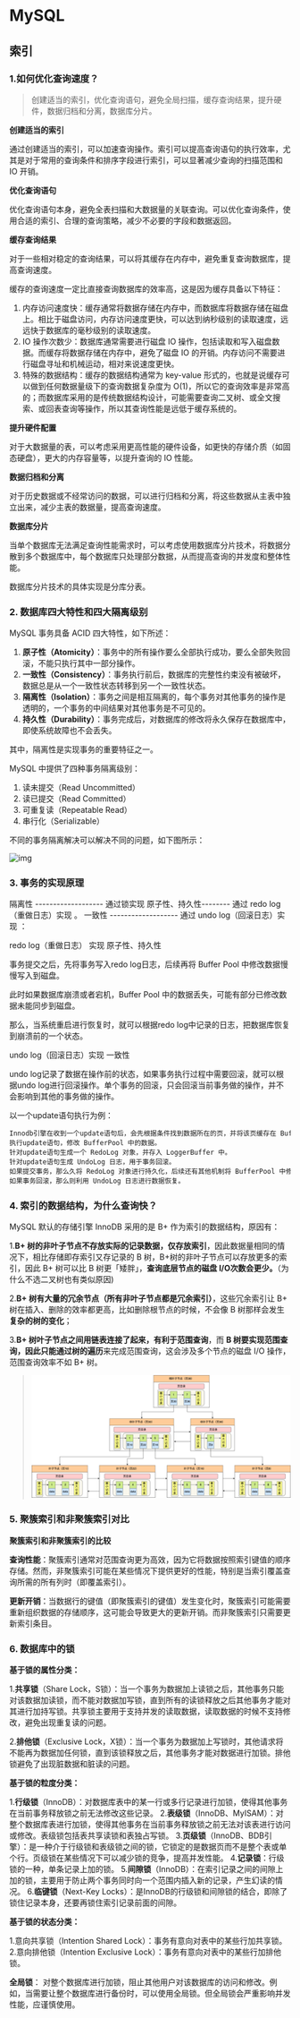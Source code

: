 # MySQL

## 索引

### 1.如何优化查询速度？

>  创建适当的索引，优化查询语句，避免全局扫描，缓存查询结果，提升硬件，数据归档和分离，数据库分片。

**创建适当的索引**

通过创建适当的索引，可以加速查询操作。索引可以提高查询语句的执行效率，尤其是对于常用的查询条件和排序字段进行索引，可以显著减少查询的扫描范围和 IO 开销。

**优化查询语句**

优化查询语句本身，避免全表扫描和大数据量的关联查询。可以优化查询条件，使用合适的索引、合理的查询策略，减少不必要的字段和数据返回。

**缓存查询结果**

对于一些相对稳定的查询结果，可以将其缓存在内存中，避免重复查询数据库，提高查询速度。

缓存的查询速度一定比直接查询数据库的效率高，这是因为缓存具备以下特征：

1. 内存访问速度快：缓存通常将数据存储在内存中，而数据库将数据存储在磁盘上。相比于磁盘访问，内存访问速度更快，可以达到纳秒级别的读取速度，远远快于数据库的毫秒级别的读取速度。
2. IO 操作次数少：数据库通常需要进行磁盘 IO 操作，包括读取和写入磁盘数据。而缓存将数据存储在内存中，避免了磁盘 IO 的开销。内存访问不需要进行磁盘寻址和机械运动，相对来说速度更快。
3. 特殊的数据结构：缓存的数据结构通常为 key-value 形式的，也就是说缓存可以做到任何数据量级下的查询数据复杂度为 O(1)，所以它的查询效率是非常高的；而数据库采用的是传统数据结构设计，可能需要查询二叉树、或全文搜索、或回表查询等操作，所以其查询性能是远低于缓存系统的。

**提升硬件配置**

对于大数据量的表，可以考虑采用更高性能的硬件设备，如更快的存储介质（如固态硬盘），更大的内存容量等，以提升查询的 IO 性能。

**数据归档和分离**

对于历史数据或不经常访问的数据，可以进行归档和分离，将这些数据从主表中独立出来，减少主表的数据量，提高查询速度。

**数据库分片**

当单个数据库无法满足查询性能需求时，可以考虑使用数据库分片技术，将数据分散到多个数据库中，每个数据库只处理部分数据，从而提高查询的并发度和整体性能。

数据库分片技术的具体实现是分库分表。

### 2. 数据库四大特性和四大隔离级别

MySQL 事务具备 ACID 四大特性，如下所述：

1. **原子性（Atomicity）**：事务中的所有操作要么全部执行成功，要么全部失败回滚，不能只执行其中一部分操作。
2. **一致性（Consistency）**：事务执行前后，数据库的完整性约束没有被破坏，数据总是从一个一致性状态转移到另一个一致性状态。
3. **隔离性（Isolation）**：事务之间是相互隔离的，每个事务对其他事务的操作是透明的，一个事务的中间结果对其他事务是不可见的。
4. **持久性（Durability）**：事务完成后，对数据库的修改将永久保存在数据库中，即使系统故障也不会丢失。

其中，隔离性是实现事务的重要特征之一。

MySQL 中提供了四种事务隔离级别：

1. 读未提交（Read Uncommitted）
2. 读已提交（Read Committed）
3. 可重复读（Repeatable Read）
4. 串行化（Serializable）

不同的事务隔离解决可以解决不同的问题，如下图所示：

![img](https://cdn.jsdelivr.net/gh/52chen/imagebed2023@main/picgo/1687165869094-c5f1d452-4af9-4d1f-ab4a-27ecbfd24a2b.png)

### 3. 事务的实现原理

隔离性 ------------------- 通过锁实现
原子性、持久性-------- 通过 redo log（重做日志）实现 。
一致性 ------------------- 通过 undo log（回滚日志）实现 ：



redo log（重做日志） 实现 原子性、持久性

事务提交之后，先将事务写入redo log日志，后续再将 Buffer Pool 中修改数据慢慢写入到磁盘。

此时如果数据库崩溃或者宕机，Buffer Pool 中的数据丢失，可能有部分已修改数据未能同步到磁盘。

那么，当系统重启进行恢复时，就可以根据redo log中记录的日志，把数据库恢复到崩溃前的一个状态。


undo log（回滚日志）实现 一致性

undo log记录了数据在操作前的状态，如果事务执行过程中需要回滚，就可以根据undo log进行回滚操作。单个事务的回滚，只会回滚当前事务做的操作，并不会影响到其他的事务做的操作。


以一个update语句执行为例：

```xml
Innodb引擎在收到一个update语句后，会先根据条件找到数据所在的页，并将该页缓存在 BufferPool 中（也就是内存中）。
执行update语句，修改 BufferPool 中的数据。
针对update语句生成一个 RedoLog 对象，并存入 LoggerBuffer 中。
针对update语句生成 UndoLog 日志，用于事务回滚。
如果提交事务，那么久将 RedoLog 对象进行持久化，后续还有其他机制将 BufferPool 中修改的数据页持久化到磁盘。
如果事务回滚，那么则利用 UndoLog 日志进行数据恢复。
```

### 4. 索引的数据结构，为什么查询快？

MySQL 默认的存储引擎 InnoDB 采用的是 B+ 作为索引的数据结构，原因有：

1.**B+ 树的非叶子节点不存放实际的记录数据，仅存放索引**，因此数据量相同的情况下，相比存储即存索引又存记录的 B 树，B+树的非叶子节点可以存放更多的索引，因此 B+ 树可以比 B 树更「矮胖」，**查询底层节点的磁盘 I/O次数会更少。**（为什么不选二叉树也有类似原因)

2.**B+ 树有大量的冗余节点（所有非叶子节点都是冗余索引）**，这些冗余索引让 B+ 树在插入、删除的效率都更高，比如删除根节点的时候，不会像 B 树那样会发生**复杂的树的变化**；

3.**B+ 树叶子节点之间用链表连接了起来，有利于范围查询**，而 **B 树要实现范围查询，因此只能通过树的遍历**来完成范围查询，这会涉及多个节点的磁盘 I/O 操作，范围查询效率不如 B+ 树。

> ![图片](MySQL-面试整理.assets/dd076212a7637b9032c97a615c39dcd7.png)

### 5. 聚簇索引和非聚簇索引对比

**聚簇索引和非聚簇索引的比较**

**查询性能**：聚簇索引通常对范围查询更为高效，因为它将数据按照索引键值的顺序存储。然而，非聚簇索引可能在某些情况下提供更好的性能，特别是当索引覆盖查询所需的所有列时（即覆盖索引）。

**更新开销**：当数据行的键值（即聚簇索引的键值）发生变化时，聚簇索引可能需要重新组织数据的存储顺序，这可能会导致更大的更新开销。而非聚簇索引只需要更新索引条目。

### 6. 数据库中的锁

**基于锁的属性分类：**

 1.**共享锁**（Share Lock，S锁）：当一个事务为数据加上读锁之后，其他事务只能对该数据加读锁，而不能对数据加写锁，直到所有的读锁释放之后其他事务才能对其进行加持写锁。共享锁主要用于支持并发的读取数据，读取数据的时候不支持修改，避免出现重复读的问题。

 2.**排他锁**（Exclusive Lock，X锁）：当一个事务为数据加上写锁时，其他请求将不能再为数据加任何锁，直到该锁释放之后，其他事务才能对数据进行加锁。排他锁避免了出现脏数据和脏读的问题。

**基于锁的粒度分类：**

 1.**行级锁**（InnoDB）：对数据库表中的某一行或多行记录进行加锁，使得其他事务在当前事务释放锁之前无法修改这些记录。 2.**表级锁**（InnoDB、MyISAM）：对整个数据库表进行加锁，使得其他事务在当前事务释放锁之前无法对该表进行访问或修改。表级锁包括表共享读锁和表独占写锁。 3.**页级锁**（InnoDB、BDB引擎）：是一种介于行级锁和表级锁之间的锁，它锁定的是数据页而不是整个表或单个行。页级锁在某些情况下可以减少锁的竞争，提高并发性能。 4.**记录锁**：行级锁的一种，单条记录上加的锁。 5.**间隙锁**（InnoDB）：在索引记录之间的间隙上加的锁，主要用于防止两个事务同时向一个范围内插入新的记录，产生幻读的情况。 6.**临键锁**（Next-Key Locks）：是InnoDB的行级锁和间隙锁的结合，即除了锁住记录本身，还要再锁住索引记录前面的间隙。

**基于锁的状态分类：**

 1.意向共享锁（Intention Shared Lock）：事务有意向对表中的某些行加共享锁。 2.意向排他锁（Intention Exclusive Lock）：事务有意向对表中的某些行加排他锁。

**全局锁**： 对整个数据库进行加锁，阻止其他用户对该数据库的访问和修改。例如，当需要让整个数据库进行备份时，可以使用全局锁。但全局锁会严重影响并发性能，应谨慎使用。
